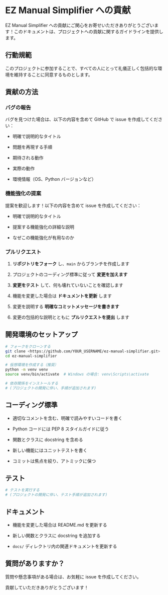 # EZ Manual Simplifier への貢献

EZ Manual Simplifier への貢献にご関心をお寄せいただきありがとうございます！このドキュメントは、プロジェクトへの貢献に関するガイドラインを提供します。

## 行動規範

このプロジェクトに参加することで、すべての人にとって礼儀正しく包括的な環境を維持することに同意するものとします。

## 貢献の方法

### バグの報告

バグを見つけた場合は、以下の内容を含めて GitHub で issue を作成してください：

- 明確で説明的なタイトル

- 問題を再現する手順

- 期待される動作

- 実際の動作

- 環境情報（OS、Python バージョンなど）

### 機能強化の提案

提案を歓迎します！以下の内容を含めて issue を作成してください：

- 明確で説明的なタイトル

- 提案する機能強化の詳細な説明

- なぜこの機能強化が有用なのか

### プルリクエスト

1. **リポジトリをフォーク** し、`main` からブランチを作成します

2. プロジェクトのコーディング標準に従って **変更を加えます**

3. **変更をテスト** して、何も壊れていないことを確認します

4. 機能を変更した場合は **ドキュメントを更新** します

5. 変更を説明する **明確なコミットメッセージを書きます**

6. 変更の包括的な説明とともに **プルリクエストを提出** します

## 開発環境のセットアップ

```bash
# フォークをクローンする
git clone <https://github.com/YOUR_USERNAME/ez-manual-simplifier.git>
cd ez-manual-simplifier

# 仮想環境を作成する（推奨）
python -m venv venv
source venv/bin/activate  # Windows の場合: venv\Scripts\activate

# 依存関係をインストールする
# (プロジェクトの開発に伴い、手順が追加されます)
```

## コーディング標準

- 適切なコメントを含む、明確で読みやすいコードを書く

- Python コードには PEP 8 スタイルガイドに従う

- 関数とクラスに docstring を含める

- 新しい機能にはユニットテストを書く

- コミットは焦点を絞り、アトミックに保つ

## テスト

```bash
# テストを実行する
# (プロジェクトの開発に伴い、テスト手順が追加されます)
```

## ドキュメント

- 機能を変更した場合は README.md を更新する

- 新しい関数とクラスに docstring を追加する

- `docs/` ディレクトリ内の関連ドキュメントを更新する

## 質問がありますか？

質問や懸念事項がある場合は、お気軽に issue を作成してください。

貢献していただきありがとうございます！

